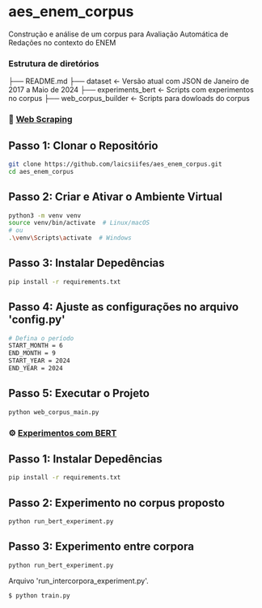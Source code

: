 # aes_enem_corpus

Construção e análise de um corpus para Avaliação Automática de Redações no contexto do ENEM

### Estrutura de diretórios

├── README.md 
├── dataset                 <- Versão atual com JSON de Janeiro de 2017 a Maio de 2024
├── experiments_bert        <- Scripts com experimentos no corpus
├── web_corpus_builder      <- Scripts para dowloads do corpus


### :wrench: [Web Scraping](web_corpus_builder/) 

## Passo 1: Clonar o Repositório

```bash
git clone https://github.com/laicsiifes/aes_enem_corpus.git
cd aes_enem_corpus
```

## Passo 2: Criar e Ativar o Ambiente Virtual

```bash
python3 -m venv venv
source venv/bin/activate  # Linux/macOS
# ou
.\venv\Scripts\activate  # Windows

```


## Passo 3: Instalar Depedências

```bash
pip install -r requirements.txt

```

## Passo 4: Ajuste as configurações no arquivo 'config.py'

```bash
# Defina o período
START_MONTH = 6
END_MONTH = 9
START_YEAR = 2024
END_YEAR = 2024

```

## Passo 5: Executar o Projeto

```bash
python web_corpus_main.py

```


### :gear: [Experimentos com BERT](experiments_bert/)

## Passo 1: Instalar Depedências

```bash
pip install -r requirements.txt

```

## Passo 2: Experimento no corpus proposto 

```bash
python run_bert_experiment.py

```


## Passo 3: Experimento entre corpora

```bash
python run_bert_experiment.py

```
Arquivo 'run_intercorpora_experiment.py'.
```bash
$ python train.py
```